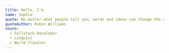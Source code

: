 ```yaml
---
title: Hello, I'm
name: Sophia
quote: No matter what people tell you, words and ideas can change the world.
quoteAuthor: Robin Williams
nouns:
  - Fullstack Developer
  - Linguist
  - World Traveler
---
```


